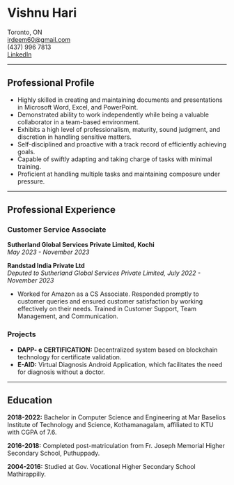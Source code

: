 # Vishnu Hari

Toronto, ON  
irdeem60@gmail.com  
(437) 996 7813  
[LinkedIn](https://www.linkedin.com/in/vishnu-hari-36a130285)

---

## Professional Profile

- Highly skilled in creating and maintaining documents and presentations in Microsoft Word, Excel, and PowerPoint.
- Demonstrated ability to work independently while being a valuable collaborator in a team-based environment.
- Exhibits a high level of professionalism, maturity, sound judgment, and discretion in handling sensitive matters.
- Self-disciplined and proactive with a track record of efficiently achieving goals.
- Capable of swiftly adapting and taking charge of tasks with minimal training.
- Proficient at handling multiple tasks and maintaining composure under pressure.

---

## Professional Experience

### Customer Service Associate

**Sutherland Global Services Private Limited, Kochi**  
*May 2023 - November 2023*

**Randstad India Private Ltd**  
*Deputed to Sutherland Global Services Private Limited, July 2022 - November 2023*

- Worked for Amazon as a CS Associate. Responded promptly to customer queries and ensured customer satisfaction by working effectively on their needs. Trained in Customer Support, Team Management, and Communication.

### Projects

- **DAPP- e CERTIFICATION:** Decentralized system based on blockchain technology for certificate validation.
- **E-AID:** Virtual Diagnosis Android Application, which facilitates the need for diagnosis without a doctor.

---

## Education

**2018-2022:** Bachelor in Computer Science and Engineering at Mar Baselios Institute of Technology and Science, Kothamanagalam, affiliated to KTU with CGPA of 7.6.

**2016-2018:** Completed post-matriculation from Fr. Joseph Memorial Higher Secondary School, Puthuppady.

**2004-2016:** Studied at Gov. Vocational Higher Secondary School Mathirappilly.
